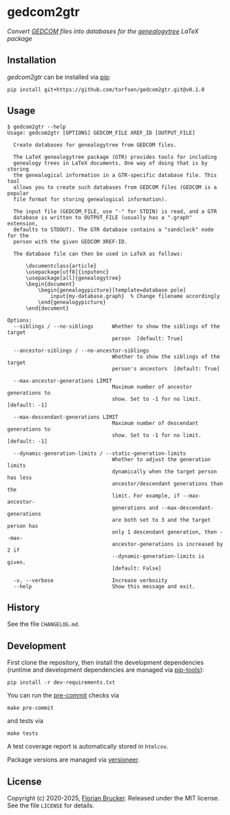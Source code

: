 # gedcom2gtr

*Convert [GEDCOM] files into databases for the [genealogytree] LaTeX package*


## Installation

*gedcom2gtr* can be installed via [pip]:

    pip install git+https://github.com/torfsen/gedcom2gtr.git@v0.1.0


## Usage

```none
$ gedcom2gtr --help
Usage: gedcom2gtr [OPTIONS] GEDCOM_FILE XREF_ID [OUTPUT_FILE]

  Create databases for genealogytree from GEDCOM files.

  The LaTeX genealogytree package (GTR) provides tools for including
  genealogy trees in LaTeX documents. One way of doing that is by storing
  the genealogical information in a GTR-specific database file. This tool
  allows you to create such databases from GEDCOM files (GEDCOM is a popular
  file format for storing genealogical information).

  The input file (GEDCOM_FILE, use "-" for STDIN) is read, and a GTR
  database is written to OUTPUT_FILE (usually has a ".graph" extension,
  defaults to STDOUT). The GTR database contains a "sandclock" node for the
  person with the given GEDCOM XREF-ID.

  The database file can then be used in LaTeX as follows:

      \documentclass{article}
      \usepackage[utf8]{inputenc}
      \usepackage[all]{genealogytree}
      \begin{document}
          \begin{genealogypicture}[template=database pole]
              input{my-database.graph}  % Change filename accordingly
          \end{genealogypicture}
      \end{document}

Options:
  --siblings / --no-siblings      Whether to show the siblings of the target
                                  person  [default: True]

  --ancestor-siblings / --no-ancestor-siblings
                                  Whether to show the siblings of the target
                                  person's ancestors  [default: True]

  --max-ancestor-generations LIMIT
                                  Maximum number of ancestor generations to
                                  show. Set to -1 for no limit.  [default: -1]

  --max-descendant-generations LIMIT
                                  Maximum number of descendant generations to
                                  show. Set to -1 for no limit.  [default: -1]

  --dynamic-generation-limits / --static-generation-limits
                                  Whether to adjust the generation limits
                                  dynamically when the target person has less
                                  ancestor/descendant generations than the
                                  limit. For example, if --max-ancestor-
                                  generations and --max-descendant-generations
                                  are both set to 3 and the target person has
                                  only 1 descendant generation, then --max-
                                  ancestor-generations is increased by 2 if
                                  --dynamic-generation-limits is given.
                                  [default: False]

  -v, --verbose                   Increase verbosity
  --help                          Show this message and exit.
```

## History

See the file `CHANGELOG.md`.


## Development

First clone the repository, then install the development dependencies (runtime and development dependencies are managed via [pip-tools]):

```shell
pip install -r dev-requirements.txt
```

You can run the [pre-commit] checks via

```shell
make pre-commit
```

and tests via

```shell
make tests
```

A test coverage report is automatically stored in `htmlcov`.

Package versions are managed via [versioneer].


## License

Copyright (c) 2020-2025, [Florian Brucker](http://www.florianbrucker.de). Released under the MIT license. See the file `LICENSE` for details.


[GEDCOM]: https://en.wikipedia.org/wiki/GEDCOM
[genealogytree]: https://www.ctan.org/pkg/genealogytree
[pip]: https://pip.pypa.io/en/stable/
[pip-tools]: https://github.com/jazzband/pip-tools
[pre-commit]: https://pre-commit.com/
[versioneer]: https://github.com/python-versioneer/python-versioneer
